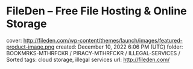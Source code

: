 # FileDen – Free File Hosting & Online Storage

cover: http://fileden.com/wp-content/themes/launch/images/featured-product-image.png
created: December 10, 2022 6:06 PM (UTC)
folder: BOOKMRKS-MTHRFCKR / PIRACY-MTHRFCKR / ILLEGAL-SERVICES / Sorted
tags: cloud storage, illegal services
url: http://fileden.com/